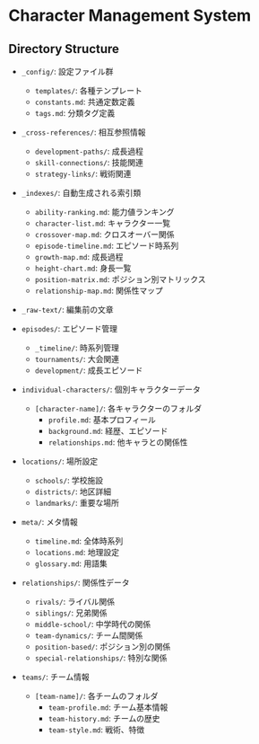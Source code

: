 # Character Management System

## Directory Structure

- `_config/`: 設定ファイル群
  - `templates/`: 各種テンプレート
  - `constants.md`: 共通定数定義
  - `tags.md`: 分類タグ定義

- `_cross-references/`: 相互参照情報
  - `development-paths/`: 成長過程
  - `skill-connections/`: 技能関連
  - `strategy-links/`: 戦術関連

- `_indexes/`: 自動生成される索引類
  - `ability-ranking.md`: 能力値ランキング
  - `character-list.md`: キャラクター一覧
  - `crossover-map.md`: クロスオーバー関係
  - `episode-timeline.md`: エピソード時系列
  - `growth-map.md`: 成長過程
  - `height-chart.md`: 身長一覧
  - `position-matrix.md`: ポジション別マトリックス
  - `relationship-map.md`: 関係性マップ

- `_raw-text/`: 編集前の文章

- `episodes/`: エピソード管理
  - `_timeline/`: 時系列管理
  - `tournaments/`: 大会関連
  - `development/`: 成長エピソード

- `individual-characters/`: 個別キャラクターデータ
  - `[character-name]/`: 各キャラクターのフォルダ
    - `profile.md`: 基本プロフィール
    - `background.md`: 経歴、エピソード
    - `relationships.md`: 他キャラとの関係性

- `locations/`: 場所設定
  - `schools/`: 学校施設
  - `districts/`: 地区詳細
  - `landmarks/`: 重要な場所

- `meta/`: メタ情報
  - `timeline.md`: 全体時系列
  - `locations.md`: 地理設定
  - `glossary.md`: 用語集

- `relationships/`: 関係性データ
  - `rivals/`: ライバル関係
  - `siblings/`: 兄弟関係
  - `middle-school/`: 中学時代の関係
  - `team-dynamics/`: チーム間関係
  - `position-based/`: ポジション別の関係
  - `special-relationships/`: 特別な関係

- `teams/`: チーム情報
  - `[team-name]/`: 各チームのフォルダ
    - `team-profile.md`: チーム基本情報
    - `team-history.md`: チームの歴史
    - `team-style.md`: 戦術、特徴